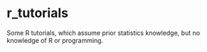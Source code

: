 # r_tutorials
Some R tutorials, which assume prior statistics knowledge, but no knowledge of R or programming.
